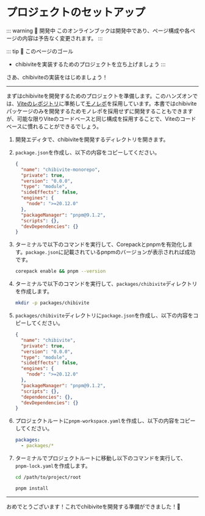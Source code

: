 # プロジェクトのセットアップ

::: warning 🚧 開発中
このオンラインブックは開発中であり、ページ構成や各ページの内容は予告なく変更されます。
:::

::: tip 🎯 このページのゴール

- chibiviteを実装するためのプロジェクトを立ち上げましょう
  :::

さあ、chibiviteの実装をはじめましょう！

---

まずはchibiviteを開発するためのプロジェクトを準備します。このハンズオンでは、[Viteのレポジトリ](https://github.com/vitejs/vite)に準拠して[モノレポ](https://monorepo.tools/)を採用しています。本書ではchibiviteパッケージのみを開発するためモノレポを採用せずに開発することもできますが、可能な限りViteのコードベースと同じ構成を採用することで、Viteのコードベースに慣れることができるでしょう。

1. 開発エディタで、chibiviteを開発するディレクトリを開きます。
2. `package.json`を作成し、以下の内容をコピーしてください。

   ```json
   {
     "name": "chibivite-monorepo",
     "private": true,
     "version": "0.0.0",
     "type": "module",
     "sideEffects": false,
     "engines": {
       "node": ">=20.12.0"
     },
     "packageManager": "pnpm@9.1.2",
     "scripts": {},
     "devDependencies": {}
   }
   ```

3. ターミナルで以下のコマンドを実行して、Corepackとpnpmを有効化します。`package.json`に記載されているpnpmのバージョンが表示されれば成功です。

   ```bash
   corepack enable && pnpm --version
   ```

4. ターミナルで以下のコマンドを実行して、`packages/chibivite`ディレクトリを作成します。

   ```bash
   mkdir -p packages/chibivite
   ```

5. `packages/chibivite`ディレクトリに`package.json`を作成し、以下の内容をコピーしてください。

   ```json
   {
     "name": "chibivite",
     "private": true,
     "version": "0.0.0",
     "type": "module",
     "sideEffects": false,
     "engines": {
       "node": ">=20.12.0"
     },
     "packageManager": "pnpm@9.1.2",
     "scripts": {},
     "dependencies": {},
     "devDependencies": {}
   }
   ```

6. プロジェクトルートに`pnpm-workspace.yaml`を作成し、以下の内容をコピーしてください。

   ```yaml
   packages:
     - packages/*
   ```

7. ターミナルでプロジェクトルートに移動し以下のコマンドを実行して、`pnpm-lock.yaml`を作成します。

   ```bash
   cd /path/to/project/root
   ```

   ```bash
   pnpm install
   ```

---

おめでとうございます！これでchibiviteを開発する準備ができました！🎉
